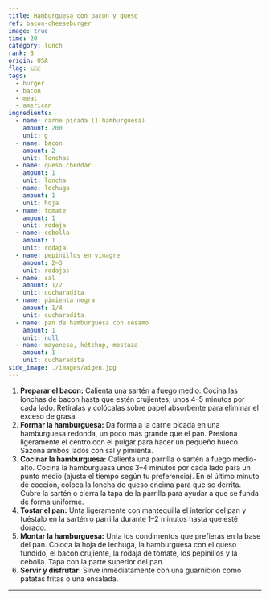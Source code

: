 ```yaml
---
title: Hamburguesa con bacon y queso
ref: bacon-cheeseburger
image: true
time: 20
category: lunch
rank: B
origin: USA
flag: 🇺🇸
tags:
  - burger
  - bacon
  - meat
  - american
ingredients:
  - name: carne picada (1 hamburguesa)
    amount: 200
    unit: g
  - name: bacon
    amount: 2
    unit: lonchas
  - name: queso cheddar
    amount: 1
    unit: loncha
  - name: lechuga
    amount: 1
    unit: hoja
  - name: tomate
    amount: 1
    unit: rodaja
  - name: cebolla
    amount: 1
    unit: rodaja
  - name: pepinillos en vinagre
    amount: 2–3
    unit: rodajas
  - name: sal
    amount: 1/2
    unit: cucharadita
  - name: pimienta negra
    amount: 1/4
    unit: cucharadita
  - name: pan de hamburguesa con sésamo
    amount: 1
    unit: null
  - name: mayonesa, kétchup, mostaza
    amount: 1
    unit: cucharadita
side_image: ./images/aigen.jpg
---
```


1. **Preparar el bacon:** Calienta una sartén a fuego medio. Cocina las lonchas de bacon hasta que estén crujientes, unos 4–5 minutos por cada lado. Retíralas y colócalas sobre papel absorbente para eliminar el exceso de grasa.
2. **Formar la hamburguesa:** Da forma a la carne picada en una hamburguesa redonda, un poco más grande que el pan. Presiona ligeramente el centro con el pulgar para hacer un pequeño hueco. Sazona ambos lados con sal y pimienta.
3. **Cocinar la hamburguesa:** Calienta una parrilla o sartén a fuego medio-alto. Cocina la hamburguesa unos 3–4 minutos por cada lado para un punto medio (ajusta el tiempo según tu preferencia). En el último minuto de cocción, coloca la loncha de queso encima para que se derrita. Cubre la sartén o cierra la tapa de la parrilla para ayudar a que se funda de forma uniforme.
4. **Tostar el pan:** Unta ligeramente con mantequilla el interior del pan y tuéstalo en la sartén o parrilla durante 1–2 minutos hasta que esté dorado.
5. **Montar la hamburguesa:** Unta los condimentos que prefieras en la base del pan. Coloca la hoja de lechuga, la hamburguesa con el queso fundido, el bacon crujiente, la rodaja de tomate, los pepinillos y la cebolla. Tapa con la parte superior del pan.
6. **Servir y disfrutar:** Sirve inmediatamente con una guarnición como patatas fritas o una ensalada.

---
